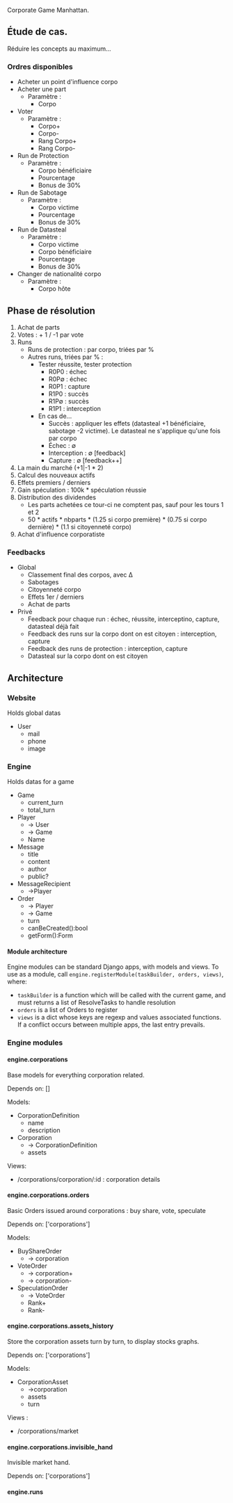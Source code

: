 Corporate Game Manhattan.

## Étude de cas.
Réduire les concepts au maximum...

### Ordres disponibles
* Acheter un point d'influence corpo
* Acheter une part
    - Paramètre :
        + Corpo
* Voter
    - Paramètre :
        + Corpo+
        + Corpo-
        + Rang Corpo+
        + Rang Corpo-
* Run de Protection
    - Paramètre :
        + Corpo bénéficiaire
        + Pourcentage
        + Bonus de 30%
* Run de Sabotage
    - Paramètre :
        + Corpo victime
        + Pourcentage
        + Bonus de 30%
* Run de Datasteal
    - Paramètre :
        + Corpo victime
        + Corpo bénéficiaire
        + Pourcentage
        + Bonus de 30%
* Changer de nationalité corpo
    - Paramètre :
        + Corpo hôte

## Phase de résolution
1. Achat de parts
2. Votes : + 1 / -1 par vote 
3. Runs
    - Runs de protection : par corpo, triées par %
    - Autres runs, triées par % :
        + Tester réussite, tester protection
            * R0P0 : échec
            * R0P∅ : échec
            * R0P1 : capture
            * R1P0 : succès
            * R1P∅ : succès
            * R1P1 : interception
        + En cas de...
            * Succès : appliquer les effets (datasteal +1 bénéficiaire, sabotage -2 victime). Le datasteal ne s'applique qu'une fois par corpo
            * Échec : ∅
            * Interception : ∅ [feedback]
            * Capture : ∅ [feedback++]
5. La main du marché (+1|-1 * 2)
5. Calcul des nouveaux actifs
5. Effets premiers / derniers
5. Gain spéculation : 100k * spéculation réussie
5. Distribution des dividendes
    - Les parts achetées ce tour-ci ne comptent pas, sauf pour les tours 1 et 2
    - 50 * actifs * nbparts * (1.25 si corpo première) * (0.75 si corpo dernière) * (1.1 si citoyenneté corpo)
5. Achat d'influence corporatiste

### Feedbacks
* Global
    - Classement final des corpos, avec Δ
    - Sabotages
    - Citoyenneté corpo
    - Effets 1er / derniers
    - Achat de parts
* Privé
    - Feedback pour chaque run : échec, réussite, interceptino, capture, datasteal déjà fait
    - Feedback des runs sur la corpo dont on est citoyen : interception, capture
    - Feedback des runs de protection : interception, capture
    - Datasteal sur la corpo dont on est citoyen

## Architecture
### Website
Holds global datas

* User
    - mail
    - phone
    - image

### Engine
Holds datas for a game

* Game
    - current_turn
    - total_turn
* Player
    - -> User
    - -> Game
    - Name
* Message
    - title
    - content
    - author
    - public?
* MessageRecipient
    - ->Player
* Order
    - -> Player
    - -> Game
    - turn
    - canBeCreated():bool
    - getForm():Form

#### Module architecture
Engine modules can be standard Django apps, with models and views. To use as a module, call `engine.registerModule(taskBuilder, orders, views)`, where:

* `taskBuilder` is a function which will be called with the current game, and must returns a list of ResolveTasks to handle resolution
* `orders` is a list of Orders to register
* `views` is a dict whose keys are regexp and values associated functions. If a conflict occurs between multiple apps, the last entry prevails.

### Engine modules
#### engine.corporations
Base models for everything corporation related.

Depends on: []

Models:
* CorporationDefinition
    - name
    - description
* Corporation
    - -> CorporationDefinition
    - assets

Views:
* /corporations/corporation/:id : corporation details

#### engine.corporations.orders
Basic Orders issued around corporations : buy share, vote, speculate

Depends on: ['corporations']

Models:
* BuyShareOrder
    - -> corporation
* VoteOrder
    - -> corporation+
    - -> corporation-
* SpeculationOrder
    - -> VoteOrder
    - Rank+
    - Rank-

#### engine.corporations.assets_history
Store the corporation assets turn by turn, to display stocks graphs.

Depends on: ['corporations']

Models:
* CorporationAsset
    - ->corporation
    - assets
    - turn

Views :
* /corporations/market

#### engine.corporations.invisible_hand
Invisible market hand.

Depends on: ['corporations']


#### engine.runs
